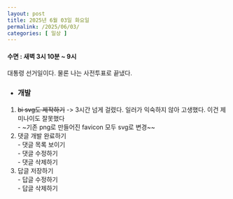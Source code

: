 ```yaml
---
layout: post
title: 2025년 6월 03일 화요일
permalink: /2025/06/03/
categories: [ 일상 ]
---
```

#### 수면 : 새벽 3시 10분 ~ 9시
대통령 선거일이다. 물론 나는 사전투표로 끝냈다.

* ### 개발
1. ~~bi svg도 제작하기~~ -> 3시간 넘게 걸렸다. 일러가 익숙하지 않아 고생했다. 이건 제미나이도 잘못했다<br>- ~기존 png로 만들어진 favicon 모두 svg로 변경~~
1. 댓글 개발 완료하기<br>- 댓글 목록 보이기<br>- 댓글 수정하기<br>- 댓글 삭제하기
1. 답글 저장하기<br>- 답글 수정하기<br>- 답글 삭제하기
